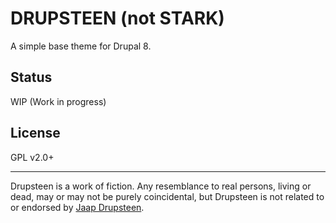 
# DRUPSTEEN (not STARK)

A simple base theme for Drupal 8.

## Status
WIP (Work in progress)

## License
GPL v2.0+

---

Drupsteen is a work of fiction. Any resemblance to real persons,
living or dead, may or may not be purely coincidental,
but Drupsteen is not related to or endorsed by
[Jaap Drupsteen](http://www.drupsteen.nl/).
